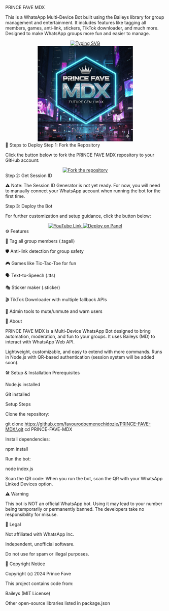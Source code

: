  PRINCE FAVE MDX

This is a WhatsApp Multi-Device Bot built using the Baileys library for group management and entertainment.
It includes features like tagging all members, games, anti-link, stickers, TikTok downloader, and much more.
Designed to make WhatsApp groups more fun and easier to manage.

<div align="center"> <a href="https://git.io/typing-svg"> <img src="https://readme-typing-svg.demolab.com?font=Ribeye&size=50&pause=1000&color=33ff00&center=true&width=910&height=100&lines=PRINCE+FAVE+MDX;Multi+Device+Whatsapp+Bot;Coded+By+Prince+Fave" alt="Typing SVG" /> </a> </div> <div align="center"> <img src="https://github.com/favourodoemenechidozie/PRINCE-FAVE-MDX/blob/main/assets/princefave.png" alt="Prince Fave MDX" height="300"> </div>
🚀 Steps to Deploy
Step 1: Fork the Repository

Click the button below to fork the PRINCE FAVE MDX repository to your GitHub account:

<div align="center"> <a href="https://github.com/favourodoemenechidozie/PRINCE-FAVE-MDX/fork"> <img src="https://img.shields.io/badge/Fork-Repository-blue?style=for-the-badge" alt="Fork the repository"/> </a> </div>
Step 2: Get Session ID

⚠️ Note: The Session ID Generator is not yet ready.
For now, you will need to manually connect your WhatsApp account when running the bot for the first time.

Step 3: Deploy the Bot

For further customization and setup guidance, click the button below:

<div align="center"> <a href="https://youtu.be/-oz_u1iMgf8"> <img src="https://img.shields.io/badge/Deploy Tutorial-dc3545?style=for-the-badge&logo=youtube" alt="YouTube Link"/> </a> <a href="https://bot-hosting.net/?aff=1068419752923508776"> <img src="https://img.shields.io/badge/Deploy on Panel-28a745?style=for-the-badge" alt="Deploy on Panel"/> </a> </div>
⚙️ Features

🚀 Tag all group members (.tagall)

🛡️ Anti-link detection for group safety

🎮 Games like Tic-Tac-Toe for fun

🗣️ Text-to-Speech (.tts)

🎭 Sticker maker (.sticker)

🎬 TikTok Downloader with multiple fallback APIs

🔧 Admin tools to mute/unmute and warn users

📖 About

PRINCE FAVE MDX is a Multi-Device WhatsApp Bot designed to bring automation, moderation, and fun to your groups.
It uses Baileys (MD) to interact with WhatsApp Web API.

Lightweight, customizable, and easy to extend with more commands.
Runs in Node.js with QR-based authentication (session system will be added soon).

🛠️ Setup & Installation
Prerequisites

Node.js installed

Git installed

Setup Steps

Clone the repository:

git clone https://github.com/favourodoemenechidozie/PRINCE-FAVE-MDX/.git
cd PRINCE-FAVE-MDX


Install dependencies:

npm install


Run the bot:

node index.js


Scan the QR code:
When you run the bot, scan the QR with your WhatsApp Linked Devices option.

⚠️ Warning

This bot is NOT an official WhatsApp bot.
Using it may lead to your number being temporarily or permanently banned.
The developers take no responsibility for misuse.

📝 Legal

Not affiliated with WhatsApp Inc.

Independent, unofficial software.

Do not use for spam or illegal purposes.

📜 Copyright Notice

Copyright (c) 2024 Prince Fave

This project contains code from:

Baileys
 (MIT License)

Other open-source libraries listed in package.json